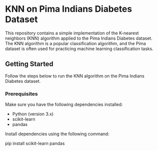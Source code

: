 # KNN on Pima Indians Diabetes Dataset

This repository contains a simple implementation of the K-nearest neighbors (KNN) algorithm applied to the Pima Indians Diabetes dataset. The KNN algorithm is a popular classification algorithm, and the Pima dataset is often used for practicing machine learning classification tasks.

## Getting Started

Follow the steps below to run the KNN algorithm on the Pima Indians Diabetes dataset.

### Prerequisites

Make sure you have the following dependencies installed:

- Python (version 3.x)
- scikit-learn
- pandas

Install dependencies using the following command:

pip install scikit-learn pandas
